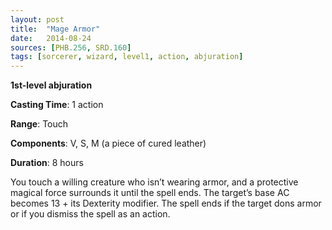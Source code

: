 ```yaml
---
layout: post
title:  "Mage Armor"
date:   2014-08-24
sources: [PHB.256, SRD.160]
tags: [sorcerer, wizard, level1, action, abjuration]
---
```


**1st-level abjuration**

**Casting Time**: 1 action

**Range**: Touch

**Components**: V, S, M (a piece of cured leather)

**Duration**: 8 hours

You touch a willing creature who isn’t wearing armor, and a protective magical force surrounds it until the spell ends. The target’s base AC becomes 13 + its Dexterity modifier. The spell ends if the target dons armor or if you dismiss the spell as an action.
